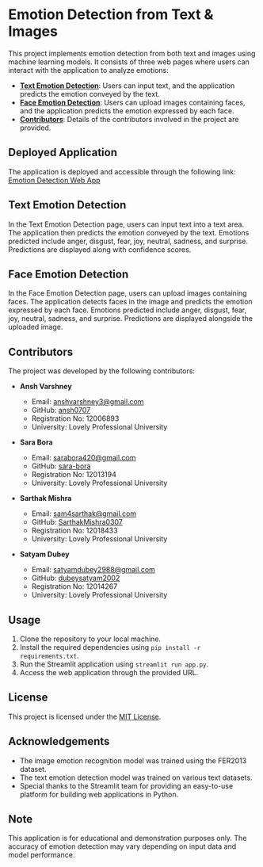 # Emotion Detection from Text & Images

This project implements emotion detection from both text and images using machine learning models. It consists of three web pages where users can interact with the application to analyze emotions:

- **[Text Emotion Detection](#text-emotion-detection)**: Users can input text, and the application predicts the emotion conveyed by the text.
- **[Face Emotion Detection](#face-emotion-detection)**: Users can upload images containing faces, and the application predicts the emotion expressed by each face.
- **[Contributors](#contributors)**: Details of the contributors involved in the project are provided.

## Deployed Application

The application is deployed and accessible through the following link: [Emotion Detection Web App](https://emotion-detection-k20uw.streamlit.app/)

## Text Emotion Detection

In the Text Emotion Detection page, users can input text into a text area. The application then predicts the emotion conveyed by the text. Emotions predicted include anger, disgust, fear, joy, neutral, sadness, and surprise. Predictions are displayed along with confidence scores.

## Face Emotion Detection

In the Face Emotion Detection page, users can upload images containing faces. The application detects faces in the image and predicts the emotion expressed by each face. Emotions predicted include anger, disgust, fear, joy, neutral, sadness, and surprise. Predictions are displayed alongside the uploaded image.

## Contributors

The project was developed by the following contributors:

- **Ansh Varshney**
  - Email: anshvarshney3@gmail.com
  - GitHub: [ansh0707](https://github.com/ansh0707)
  - Registration No: 12006893
  - University: Lovely Professional University

- **Sara Bora**
  - Email: sarabora420@gmail.com
  - GitHub: [sara-bora](https://github.com/sara-bora)
  - Registration No: 12013194
  - University: Lovely Professional University

- **Sarthak Mishra**
  - Email: sam4sarthak@gmail.com
  - GitHub: [SarthakMishra0307](https://github.com/SarthakMishra0307)
  - Registration No: 12018433
  - University: Lovely Professional University

- **Satyam Dubey**
  - Email: satyamdubey2988@gmail.com
  - GitHub: [dubeysatyam2002](https://github.com/dubeysatyam2002)
  - Registration No: 12014267
  - University: Lovely Professional University

## Usage

1. Clone the repository to your local machine.
2. Install the required dependencies using `pip install -r requirements.txt`.
3. Run the Streamlit application using `streamlit run app.py`.
4. Access the web application through the provided URL.

## License

This project is licensed under the [MIT License](LICENSE).

## Acknowledgements

- The image emotion recognition model was trained using the FER2013 dataset.
- The text emotion detection model was trained on various text datasets.
- Special thanks to the Streamlit team for providing an easy-to-use platform for building web applications in Python.

## Note

This application is for educational and demonstration purposes only. The accuracy of emotion detection may vary depending on input data and model performance.
